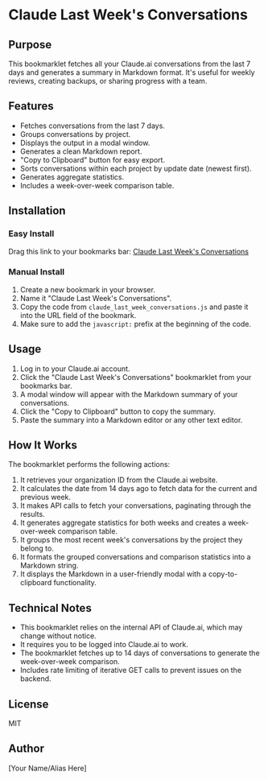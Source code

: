 # Claude Last Week's Conversations

## Purpose
This bookmarklet fetches all your Claude.ai conversations from the last 7 days and generates a summary in Markdown format. It's useful for weekly reviews, creating backups, or sharing progress with a team.

## Features
- Fetches conversations from the last 7 days.
- Groups conversations by project.
- Displays the output in a modal window.
- Generates a clean Markdown report.
- "Copy to Clipboard" button for easy export.
- Sorts conversations within each project by update date (newest first).
- Generates aggregate statistics.
- Includes a week-over-week comparison table.

## Installation

### Easy Install
Drag this link to your bookmarks bar: [Claude Last Week's Conversations](https://austegard.com/web-utilities/bookmarklet-installer.html?bookmarklet=claude_last_week_conversations.js)

### Manual Install
1. Create a new bookmark in your browser.
2. Name it "Claude Last Week's Conversations".
3. Copy the code from `claude_last_week_conversations.js` and paste it into the URL field of the bookmark.
4. Make sure to add the `javascript:` prefix at the beginning of the code.

## Usage
1. Log in to your Claude.ai account.
2. Click the "Claude Last Week's Conversations" bookmarklet from your bookmarks bar.
3. A modal window will appear with the Markdown summary of your conversations.
4. Click the "Copy to Clipboard" button to copy the summary.
5. Paste the summary into a Markdown editor or any other text editor.

## How It Works
The bookmarklet performs the following actions:
1. It retrieves your organization ID from the Claude.ai website.
2. It calculates the date from 14 days ago to fetch data for the current and previous week.
3. It makes API calls to fetch your conversations, paginating through the results.
4. It generates aggregate statistics for both weeks and creates a week-over-week comparison table.
5. It groups the most recent week's conversations by the project they belong to.
6. It formats the grouped conversations and comparison statistics into a Markdown string.
7. It displays the Markdown in a user-friendly modal with a copy-to-clipboard functionality.

## Technical Notes
- This bookmarklet relies on the internal API of Claude.ai, which may change without notice.
- It requires you to be logged into Claude.ai to work.
- The bookmarklet fetches up to 14 days of conversations to generate the week-over-week comparison.
- Includes rate limiting of iterative GET calls to prevent issues on the backend.

## License
MIT

## Author
[Your Name/Alias Here]
